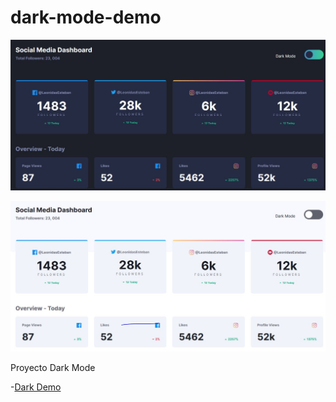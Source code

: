 # dark-mode-demo


![Demo](./images/dark-mode-black.jpg)

![Demo](./images/dark-mode-white.jpg)

Proyecto Dark Mode

-[Dark Demo](https://jhonpe.github.io/dark-mode)